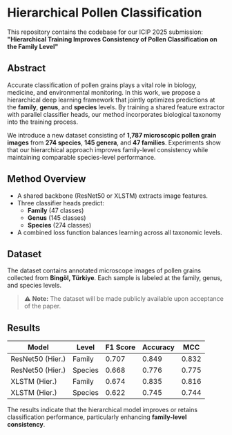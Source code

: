 # Hierarchical Pollen Classification

This repository contains the codebase for our ICIP 2025 submission:  
**"Hierarchical Training Improves Consistency of Pollen Classification on the Family Level"**

## Abstract

Accurate classification of pollen grains plays a vital role in biology, medicine, and environmental monitoring. In this work, we propose a hierarchical deep learning framework that jointly optimizes predictions at the **family**, **genus**, and **species** levels. By training a shared feature extractor with parallel classifier heads, our method incorporates biological taxonomy into the training process.

We introduce a new dataset consisting of **1,787 microscopic pollen grain images** from **274 species**, **145 genera**, and **47 families**. Experiments show that our hierarchical approach improves family-level consistency while maintaining comparable species-level performance.

## Method Overview

- A shared backbone (ResNet50 or XLSTM) extracts image features.
- Three classifier heads predict:
  - **Family** (47 classes)
  - **Genus** (145 classes)
  - **Species** (274 classes)
- A combined loss function balances learning across all taxonomic levels.

## Dataset

The dataset contains annotated microscope images of pollen grains collected from **Bingöl, Türkiye**. Each sample is labeled at the family, genus, and species levels.

> ⚠️ **Note:** The dataset will be made publicly available upon acceptance of the paper.

## Results

| Model | Level     | F1 Score | Accuracy | MCC   |
|-------|-----------|----------|----------|-------|
| ResNet50 (Hier.) | Family    | 0.707    | 0.849  | 0.832 |
| ResNet50 (Hier.) | Species   | 0.668    | 0.776  | 0.775 |
| XLSTM (Hier.)    | Family    | 0.674    | 0.835  | 0.816 |
| XLSTM (Hier.)    | Species   | 0.622    | 0.745  | 0.744 |

The results indicate that the hierarchical model improves or retains classification performance, particularly enhancing **family-level consistency**.

